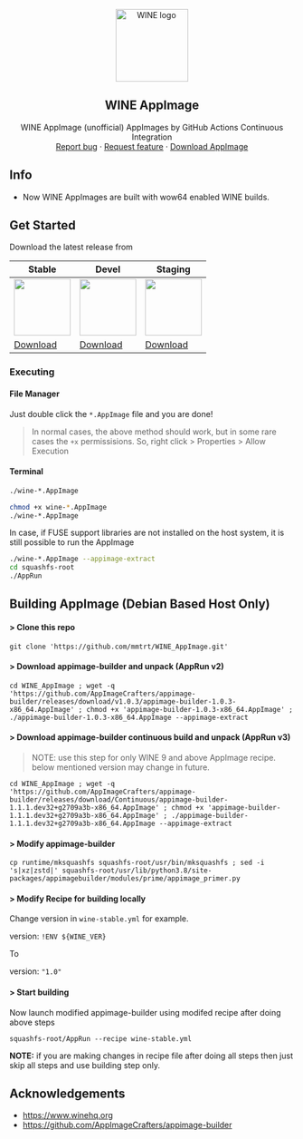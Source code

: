 <p align="center">
    <img src="https://github.com/mmtrt/WINE_AppImage/raw/master/wine.svg" alt="WINE logo" width=128 height=128>

<h2 align="center">WINE AppImage</h2>

  <p align="center">WINE AppImage (unofficial) AppImages by GitHub Actions Continuous Integration
    <br>
    <a href="https://github.com/mmtrt/WINE_AppImage/issues/new">Report bug</a>
    ·
    <a href="https://github.com/mmtrt/WINE_AppImage/issues/new">Request feature</a>
    ·
    <a href="https://github.com/mmtrt/WINE_AppImage/releases">Download AppImage</a>
  </p>
</p>

## Info
 * Now WINE AppImages are built with wow64 enabled WINE builds.

## Get Started

Download the latest release from

| Stable | Devel | Staging |
| ------- | --------- | --------- |
| <img src="https://github.com/mmtrt/WINE_AppImage/raw/master/wine.svg" height=100> | <img src="https://github.com/mmtrt/WINE_AppImage/raw/master/wine.svg" height=100> | <img src="https://github.com/mmtrt/WINE_AppImage/raw/master/wine.svg" height=100> | <img src="https://github.com/mmtrt/WINE_AppImage/raw/master/wine.svg" height=100> |
| [Download](https://github.com/mmtrt/WINE_AppImage/releases/tag/continuous-stable) | [Download](https://github.com/mmtrt/WINE_AppImage/releases/tag/continuous-devel) | [Download](https://github.com/mmtrt/WINE_AppImage/releases/tag/continuous-staging) |

### Executing
#### File Manager
Just double click the `*.AppImage` file and you are done!

> In normal cases, the above method should work, but in some rare cases
the `+x` permissisions. So, right click > Properties > Allow Execution
#### Terminal
```bash
./wine-*.AppImage
```
```bash
chmod +x wine-*.AppImage
./wine-*.AppImage
```

In case, if FUSE support libraries are not installed on the host system, it is
still possible to run the AppImage

```bash
./wine-*.AppImage --appimage-extract
cd squashfs-root
./AppRun
```

## Building AppImage (Debian Based Host Only)

#### > Clone this repo
```
git clone 'https://github.com/mmtrt/WINE_AppImage.git'
```

#### > Download appimage-builder and unpack (AppRun v2)
```
cd WINE_AppImage ; wget -q 'https://github.com/AppImageCrafters/appimage-builder/releases/download/v1.0.3/appimage-builder-1.0.3-x86_64.AppImage' ; chmod +x 'appimage-builder-1.0.3-x86_64.AppImage' ; ./appimage-builder-1.0.3-x86_64.AppImage --appimage-extract
```
#### > Download appimage-builder continuous build and unpack (AppRun v3)
> NOTE: use this step for only WINE 9 and above AppImage recipe. below mentioned version may change in future.
```
cd WINE_AppImage ; wget -q 'https://github.com/AppImageCrafters/appimage-builder/releases/download/Continuous/appimage-builder-1.1.1.dev32+g2709a3b-x86_64.AppImage' ; chmod +x 'appimage-builder-1.1.1.dev32+g2709a3b-x86_64.AppImage' ; ./appimage-builder-1.1.1.dev32+g2709a3b-x86_64.AppImage --appimage-extract
```

#### > Modify appimage-builder
```
cp runtime/mksquashfs squashfs-root/usr/bin/mksquashfs ; sed -i 's|xz|zstd|' squashfs-root/usr/lib/python3.8/site-packages/appimagebuilder/modules/prime/appimage_primer.py
```

#### > Modify Recipe for building locally
Change version in `wine-stable.yml` for example.

version: `!ENV ${WINE_VER}` 

To

version: `"1.0"`


#### > Start building
Now launch modified appimage-builder using modifed recipe after doing above steps

```
squashfs-root/AppRun --recipe wine-stable.yml
```

**NOTE:** if you are making changes in recipe file after doing all steps then just skip all steps and use building step only.

## Acknowledgements
* https://www.winehq.org
* https://github.com/AppImageCrafters/appimage-builder
